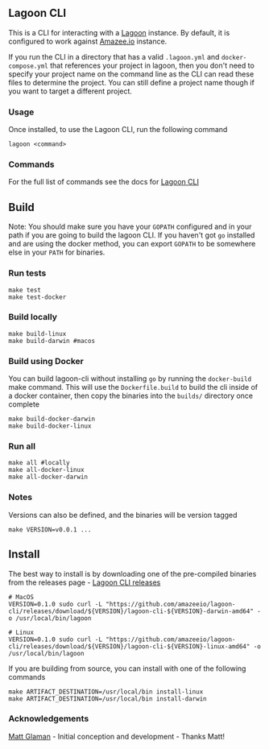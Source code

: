 ## Lagoon CLI

This is a CLI for interacting with a [Lagoon](https://github.com/amazeeio/lagoon) instance. By default, it is configured
to work against [Amazee.io](https://www.amazee.io/) instance.

If you run the CLI in a directory that has a valid `.lagoon.yml` and `docker-compose.yml` that references your project in lagoon, then you don't need to specify your project name on the command line as the CLI can read these files to determine the project. You can still define a project name though if you want to target a different project.

### Usage
Once installed, to use the Lagoon CLI, run the following command
```
lagoon <command>
```

### Commands
For the full list of commands see the docs for [Lagoon CLI](https://amazeeio.github.io/lagoon-cli/commands/lagoon/)

## Build

Note: You should make sure you have your `GOPATH` configured and in your path if you are going to build the lagoon CLI. If you haven't got `go` installed and are using the docker method, you can export `GOPATH` to be somewhere else in your `PATH` for binaries.

### Run tests
```
make test
make test-docker
```

### Build locally
```
make build-linux
make build-darwin #macos
```

### Build using Docker
You can build lagoon-cli without installing `go` by running the `docker-build` make command. This will use the `Dockerfile.build` to build the cli inside of a docker container, then copy the binaries into the `builds/` directory once complete
```
make build-docker-darwin
make build-docker-linux
```

### Run all
```
make all #locally
make all-docker-linux
make all-docker-darwin
```

### Notes
Versions can also be defined, and the binaries will be version tagged
```
make VERSION=v0.0.1 ...
```

## Install
The best way to install is by downloading one of the pre-compiled binaries from the releases page - [Lagoon CLI releases](https://github.com/amazeeio/lagoon-cli/releases)
```
# MacOS
VERSION=0.1.0 sudo curl -L "https://github.com/amazeeio/lagoon-cli/releases/download/${VERSION}/lagoon-cli-${VERSION}-darwin-amd64" -o /usr/local/bin/lagoon

# Linux
VERSION=0.1.0 sudo curl -L "https://github.com/amazeeio/lagoon-cli/releases/download/${VERSION}/lagoon-cli-${VERSION}-linux-amd64" -o /usr/local/bin/lagoon
```

If you are building from source, you can install with one of the following commands
```
make ARTIFACT_DESTINATION=/usr/local/bin install-linux
make ARTIFACT_DESTINATION=/usr/local/bin install-darwin
```

### Acknowledgements

[Matt Glaman](https://github.com/mglaman) - Initial conception and development - Thanks Matt!
